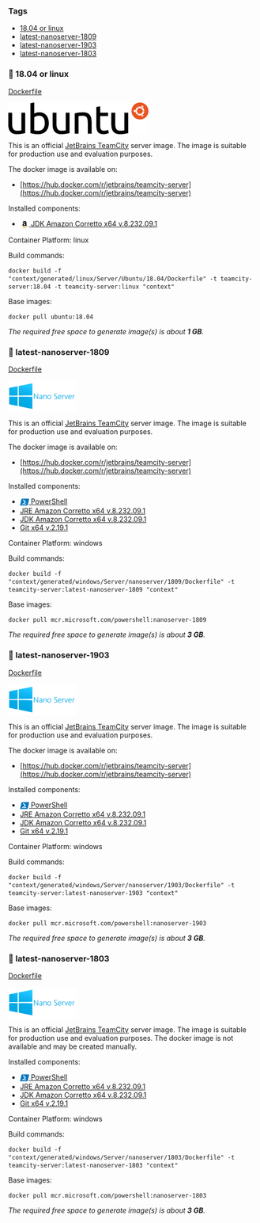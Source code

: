 ### Tags

- [18.04 or linux](#whale-1804-or-linux)
- [latest-nanoserver-1809](#whale-latest-nanoserver-1809)
- [latest-nanoserver-1903](#whale-latest-nanoserver-1903)
- [latest-nanoserver-1803](#whale-latest-nanoserver-1803)

### :whale: 18.04 or linux

[Dockerfile](linux/Server/Ubuntu/18.04/Dockerfile)

<img align="center" height="64" src="/logo/ubuntu.png">

This is an official [JetBrains TeamCity](https://www.jetbrains.com/teamcity/) server image. The image is suitable for production use and evaluation purposes.

The docker image is available on:

- [https://hub.docker.com/r/jetbrains/teamcity-server](https://hub.docker.com/r/jetbrains/teamcity-server)

Installed components:

- [<img align="center" height="18" src="/logo/corretto.png"> JDK Amazon Corretto x64 v.8.232.09.1](https://d3pxv6yz143wms.cloudfront.net/8.232.09.1/amazon-corretto-8.232.09.1-linux-x64.tar.gz)

Container Platform: linux

Build commands:

```
docker build -f "context/generated/linux/Server/Ubuntu/18.04/Dockerfile" -t teamcity-server:18.04 -t teamcity-server:linux "context"
```

Base images:

```
docker pull ubuntu:18.04
```

_The required free space to generate image(s) is about **1 GB**._
### :whale: latest-nanoserver-1809

[Dockerfile](windows/Server/nanoserver/1809/Dockerfile)

<img align="center" height="64" src="/logo/windows_nano.png">

This is an official [JetBrains TeamCity](https://www.jetbrains.com/teamcity/) server image. The image is suitable for production use and evaluation purposes.

The docker image is available on:

- [https://hub.docker.com/r/jetbrains/teamcity-server](https://hub.docker.com/r/jetbrains/teamcity-server)

Installed components:

- [<img src="/logo/powershell.png" height="18" align="center"> PowerShell](https://github.com/PowerShell/PowerShell#get-powershell)
- [JRE Amazon Corretto x64 v.8.232.09.1](http://repo.labs.intellij.net/thirdparty/vm-templates/amazon-corretto-8.252.09.2-windows-x64-jre.zip)
- [JDK Amazon Corretto x64 v.8.232.09.1](https://repo.labs.intellij.net/thirdparty/vm-templates/amazon-corretto-8.252.09.2-windows-x64-jdk.zip)
- [Git x64 v.2.19.1](http://repo.labs.intellij.net/thirdparty/vm-templates/MinGit-2.19.1-64-bit.zip)

Container Platform: windows

Build commands:

```
docker build -f "context/generated/windows/Server/nanoserver/1809/Dockerfile" -t teamcity-server:latest-nanoserver-1809 "context"
```

Base images:

```
docker pull mcr.microsoft.com/powershell:nanoserver-1809
```

_The required free space to generate image(s) is about **3 GB**._
### :whale: latest-nanoserver-1903

[Dockerfile](windows/Server/nanoserver/1903/Dockerfile)

<img align="center" height="64" src="/logo/windows_nano.png">

This is an official [JetBrains TeamCity](https://www.jetbrains.com/teamcity/) server image. The image is suitable for production use and evaluation purposes.

The docker image is available on:

- [https://hub.docker.com/r/jetbrains/teamcity-server](https://hub.docker.com/r/jetbrains/teamcity-server)

Installed components:

- [<img src="/logo/powershell.png" height="18" align="center"> PowerShell](https://github.com/PowerShell/PowerShell#get-powershell)
- [JRE Amazon Corretto x64 v.8.232.09.1](http://repo.labs.intellij.net/thirdparty/vm-templates/amazon-corretto-8.252.09.2-windows-x64-jre.zip)
- [JDK Amazon Corretto x64 v.8.232.09.1](https://repo.labs.intellij.net/thirdparty/vm-templates/amazon-corretto-8.252.09.2-windows-x64-jdk.zip)
- [Git x64 v.2.19.1](http://repo.labs.intellij.net/thirdparty/vm-templates/MinGit-2.19.1-64-bit.zip)

Container Platform: windows

Build commands:

```
docker build -f "context/generated/windows/Server/nanoserver/1903/Dockerfile" -t teamcity-server:latest-nanoserver-1903 "context"
```

Base images:

```
docker pull mcr.microsoft.com/powershell:nanoserver-1903
```

_The required free space to generate image(s) is about **3 GB**._
### :whale: latest-nanoserver-1803

[Dockerfile](windows/Server/nanoserver/1803/Dockerfile)

<img align="center" height="64" src="/logo/windows_nano.png">

This is an official [JetBrains TeamCity](https://www.jetbrains.com/teamcity/) server image. The image is suitable for production use and evaluation purposes.
The docker image is not available and may be created manually.

Installed components:

- [<img src="/logo/powershell.png" height="18" align="center"> PowerShell](https://github.com/PowerShell/PowerShell#get-powershell)
- [JRE Amazon Corretto x64 v.8.232.09.1](http://repo.labs.intellij.net/thirdparty/vm-templates/amazon-corretto-8.252.09.2-windows-x64-jre.zip)
- [JDK Amazon Corretto x64 v.8.232.09.1](https://repo.labs.intellij.net/thirdparty/vm-templates/amazon-corretto-8.252.09.2-windows-x64-jdk.zip)
- [Git x64 v.2.19.1](http://repo.labs.intellij.net/thirdparty/vm-templates/MinGit-2.19.1-64-bit.zip)

Container Platform: windows

Build commands:

```
docker build -f "context/generated/windows/Server/nanoserver/1803/Dockerfile" -t teamcity-server:latest-nanoserver-1803 "context"
```

Base images:

```
docker pull mcr.microsoft.com/powershell:nanoserver-1803
```

_The required free space to generate image(s) is about **3 GB**._
